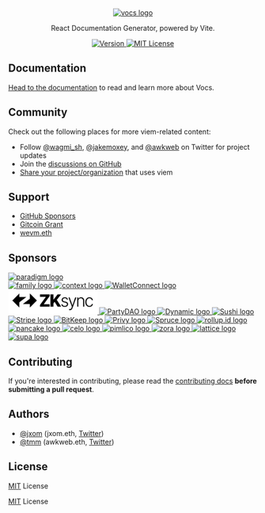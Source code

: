 <br/>

<p align="center">
  <a href="https://vocs.dev">
    <picture>
      <source media="(prefers-color-scheme: dark)" srcset="https://github.com/wevm/vocs/blob/main/.github/vocs-logo-dark.svg">
      <img alt="vocs logo" src="https://github.com/wevm/vocs/blob/main/.github/vocs-logo-light.svg" width="auto" height="40">
    </picture>
  </a>
</p>

<p align="center">
  React Documentation Generator, powered by Vite.
<p>

<p align="center">
  <a href="https://www.npmjs.com/package/vocs">
    <picture>
      <source media="(prefers-color-scheme: dark)" srcset="https://img.shields.io/npm/v/vocs?colorA=21262d&colorB=21262d&style=flat">
      <img src="https://img.shields.io/npm/v/vocs?colorA=f6f8fa&colorB=f6f8fa&style=flat" alt="Version">
    </picture>
  </a>
  <a href="https://github.com/wevm/vocs/blob/main/LICENSE">
    <picture>
      <source media="(prefers-color-scheme: dark)" srcset="https://img.shields.io/npm/l/vocs?colorA=21262d&colorB=21262d&style=flat">
      <img src="https://img.shields.io/npm/l/vocs?colorA=f6f8fa&colorB=f6f8fa&style=flat" alt="MIT License">
    </picture>
  </a>
</p>

## Documentation

[Head to the documentation](https://vocs.dev/) to read and learn more about Vocs.

## Community

Check out the following places for more viem-related content:

- Follow [@wagmi_sh](https://twitter.com/wagmi_sh), [@jakemoxey](https://twitter.com/jakemoxey), and [@awkweb](https://twitter.com/awkweb) on Twitter for project updates
- Join the [discussions on GitHub](https://github.com/wevm/viem/discussions)
- [Share your project/organization](https://github.com/wevm/viem/discussions/104) that uses viem

## Support

- [GitHub Sponsors](https://github.com/sponsors/wevm?metadata_campaign=docs_support)
- [Gitcoin Grant](https://wagmi.sh/gitcoin)
- [wevm.eth](https://etherscan.io/enslookup-search?search=wevm.eth)

## Sponsors

<a href="https://paradigm.xyz">
  <picture>
    <source media="(prefers-color-scheme: dark)" srcset="https://raw.githubusercontent.com/wevm/.github/main/content/sponsors/paradigm-dark.svg">
    <img alt="paradigm logo" src="https://raw.githubusercontent.com/wevm/.github/main/content/sponsors/paradigm-light.svg" width="auto" height="70">
  </picture>
</a>

<br>

<a href="https://twitter.com/family">
  <picture>
    <source media="(prefers-color-scheme: dark)" srcset="https://raw.githubusercontent.com/wevm/.github/main/content/sponsors/family-dark.svg">
    <img alt="family logo" src="https://raw.githubusercontent.com/wevm/.github/main/content/sponsors/family-light.svg" width="auto" height="50">
  </picture>
</a>
<a href="https://twitter.com/context">
  <picture>
    <source media="(prefers-color-scheme: dark)" srcset="https://raw.githubusercontent.com/wevm/.github/main/content/sponsors/context-dark.svg">
    <img alt="context logo" src="https://raw.githubusercontent.com/wevm/.github/main/content/sponsors/context-light.svg" width="auto" height="50">
  </picture>
</a>
<a href="https://walletconnect.com">
  <picture>
    <source media="(prefers-color-scheme: dark)" srcset="https://raw.githubusercontent.com/wevm/.github/main/content/sponsors/walletconnect-dark.svg">
    <img alt="WalletConnect logo" src="https://raw.githubusercontent.com/wevm/.github/main/content/sponsors/walletconnect-light.svg" width="auto" height="50">
  </picture>
</a>
<a href="https://zksync.io/">
  <picture>
    <source media="(prefers-color-scheme: dark)" srcset="https://raw.githubusercontent.com/wevm/.github/main/content/sponsors/zksync-dark.svg">
    <img alt="zksync logo" src="https://raw.githubusercontent.com/wevm/.github/main/content/sponsors/zksync-light.svg" width="auto" height="50">
  </picture>
</a>
<a href="https://twitter.com/prtyDAO">
  <picture>
    <source media="(prefers-color-scheme: dark)" srcset="https://raw.githubusercontent.com/wevm/.github/main/content/sponsors/partydao-dark.svg">
    <img alt="PartyDAO logo" src="https://raw.githubusercontent.com/wevm/.github/main/content/sponsors/partydao-light.svg" width="auto" height="50">
  </picture>
</a>
<a href="https://dynamic.xyz">
  <picture>
    <source media="(prefers-color-scheme: dark)" srcset="https://raw.githubusercontent.com/wevm/.github/main/content/sponsors/dynamic-dark.svg">
    <img alt="Dynamic logo" src="https://raw.githubusercontent.com/wevm/.github/main/content/sponsors/dynamic-light.svg" width="auto" height="50">
  </picture>
</a>
<a href="https://sushi.com">
  <picture>
    <source media="(prefers-color-scheme: dark)" srcset="https://raw.githubusercontent.com/wevm/.github/main/content/sponsors/sushi-dark.svg">
    <img alt="Sushi logo" src="https://raw.githubusercontent.com/wevm/.github/main/content/sponsors/sushi-light.svg" width="auto" height="50">
  </picture>
</a>
<a href="https://stripe.com">
  <picture>
    <source media="(prefers-color-scheme: dark)" srcset="https://raw.githubusercontent.com/wevm/.github/main/content/sponsors/stripe-dark.svg">
    <img alt="Stripe logo" src="https://raw.githubusercontent.com/wevm/.github/main/content/sponsors/stripe-light.svg" width="auto" height="50">
  </picture>
</a>
<a href="https://bitkeep.com">
  <picture>
    <source media="(prefers-color-scheme: dark)" srcset="https://raw.githubusercontent.com/wevm/.github/main/content/sponsors/bitkeep-dark.svg">
    <img alt="BitKeep logo" src="https://raw.githubusercontent.com/wevm/.github/main/content/sponsors/bitkeep-light.svg" width="auto" height="50">
  </picture>
</a>
<a href="https://privy.io">
  <picture>
    <source media="(prefers-color-scheme: dark)" srcset="https://raw.githubusercontent.com/wevm/.github/main/content/sponsors/privy-dark.svg">
    <img alt="Privy logo" src="https://raw.githubusercontent.com/wevm/.github/main/content/sponsors/privy-light.svg" width="auto" height="50">
  </picture>
</a>
<a href="https://spruceid.com">
  <picture>
    <source media="(prefers-color-scheme: dark)" srcset="https://raw.githubusercontent.com/wevm/.github/main/content/sponsors/spruce-dark.svg">
    <img alt="Spruce logo" src="https://raw.githubusercontent.com/wevm/.github/main/content/sponsors/spruce-light.svg" width="auto" height="50">
  </picture>
</a>
<a href="https://rollup.id">
  <picture>
    <source media="(prefers-color-scheme: dark)" srcset="https://raw.githubusercontent.com/wevm/.github/main/content/sponsors/rollup.id-dark.svg">
    <img alt="rollup.id logo" src="https://raw.githubusercontent.com/wevm/.github/main/content/sponsors/rollup.id-light.svg" width="auto" height="50">
  </picture>
</a>
<a href="https://pancakeswap.finance/">
  <picture>
    <source media="(prefers-color-scheme: dark)" srcset="https://raw.githubusercontent.com/wevm/.github/main/content/sponsors/pancake-dark.svg">
    <img alt="pancake logo" src="https://raw.githubusercontent.com/wevm/.github/main/content/sponsors/pancake-light.svg" width="auto" height="50">
  </picture>
</a>
<a href="https://celo.org/">
  <picture>
    <source media="(prefers-color-scheme: dark)" srcset="https://raw.githubusercontent.com/wevm/.github/main/content/sponsors/celo-dark.svg">
    <img alt="celo logo" src="https://raw.githubusercontent.com/wevm/.github/main/content/sponsors/celo-light.svg" width="auto" height="50">
  </picture>
</a>
<a href="https://pimlico.io/">
  <picture>
    <source media="(prefers-color-scheme: dark)" srcset="https://raw.githubusercontent.com/wevm/.github/main/content/sponsors/pimlico-dark.svg">
    <img alt="pimlico logo" src="https://raw.githubusercontent.com/wevm/.github/main/content/sponsors/pimlico-light.svg" width="auto" height="50">
  </picture>
</a>
<a href="https://zora.co/">
  <picture>
    <source media="(prefers-color-scheme: dark)" srcset="https://raw.githubusercontent.com/wevm/.github/main/content/sponsors/zora-dark.svg">
    <img alt="zora logo" src="https://raw.githubusercontent.com/wevm/.github/main/content/sponsors/zora-light.svg" width="auto" height="50">
  </picture>
</a>
<a href="https://lattice.xyz">
  <picture>
    <source media="(prefers-color-scheme: dark)" srcset="https://raw.githubusercontent.com/wevm/.github/main/content/sponsors/lattice-dark.svg">
    <img alt="lattice logo" src="https://raw.githubusercontent.com/wevm/.github/main/content/sponsors/lattice-light.svg" width="auto" height="50">
  </picture>
</a>
<a href="https://twitter.com/supafinance">
  <picture>
    <source media="(prefers-color-scheme: dark)" srcset="https://raw.githubusercontent.com/wevm/.github/main/content/sponsors/supa-dark.svg">
    <img alt="supa logo" src="https://raw.githubusercontent.com/wevm/.github/main/content/sponsors/supa-light.svg" width="auto" height="50">
  </picture>
</a>

## Contributing

If you're interested in contributing, please read the [contributing docs](/.github/CONTRIBUTING.md) **before submitting a pull request**.

## Authors

- [@jxom](https://github.com/jxom) (jxom.eth, [Twitter](https://twitter.com/_jxom))
- [@tmm](https://github.com/tmm) (awkweb.eth, [Twitter](https://twitter.com/awkweb))

## License

[MIT](/LICENSE) License

[MIT](/LICENSE) License
